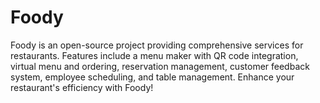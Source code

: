 # Foody
Foody is an open-source project providing comprehensive services for restaurants. Features include a menu maker with QR code integration, virtual menu and ordering, reservation management, customer feedback system, employee scheduling, and table management. Enhance your restaurant's efficiency with Foody!
